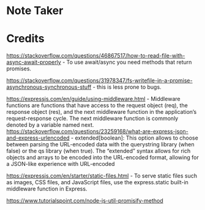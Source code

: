 # Note Taker 


# Credits
https://stackoverflow.com/questions/46867517/how-to-read-file-with-async-await-properly - To use await/async you need methods that return promises. 

https://stackoverflow.com/questions/31978347/fs-writefile-in-a-promise-asynchronous-synchronous-stuff - this is less prone to bugs. 

https://expressjs.com/en/guide/using-middleware.html - Middleware functions are functions that have access to the request object (req), the response object (res), and the next middleware function in the application’s request-response cycle. The next middleware function is commonly denoted by a variable named next.
https://stackoverflow.com/questions/23259168/what-are-express-json-and-express-urlencoded - extended[boolean]: This option allows to choose between parsing the URL-encoded data with the querystring library (when false) or the qs library (when true). The “extended” syntax allows for rich objects and arrays to be encoded into the URL-encoded format, allowing for a JSON-like experience with URL-encoded

https://expressjs.com/en/starter/static-files.html - To serve static files such as images, CSS files, and JavaScript files, use the express.static built-in middleware function in Express.

https://www.tutorialspoint.com/node-js-util-promisify-method
